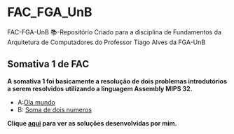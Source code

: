 # FAC_FGA_UnB
FAC-FGA-UnB 📚-Repositório Criado para a disciplina de Fundamentos da Arquitetura de Computadores do Professor Tiago Alves da FGA-UnB

##  Somativa 1 de FAC
<b> A somativa 1 foi basicamente a resolução de dois problemas introdutórios a serem resolvidos utilizando a linguagem Assembly MIPS 32.</b>
- A:[Ola mundo](https://moj.naquadah.com.br/contests/ta_fac_ta_s1_2022_1/olamundo.html)
- B: [Soma de dois numeros](https://moj.naquadah.com.br/contests/ta_fac_ta_s1_2022_1/soma2.html)

<b>Clique [aqui]() para ver as soluções desenvolvidas por mim.</b>
